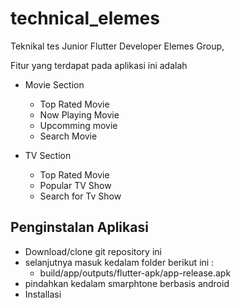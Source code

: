 # technical_elemes

Teknikal tes Junior Flutter Developer Elemes Group,

Fitur yang terdapat pada aplikasi ini adalah
- Movie Section
    - Top Rated Movie
    - Now Playing Movie
    - Upcomming movie
    - Search Movie

- TV Section
    - Top Rated Movie
    - Popular TV Show
    - Search for Tv Show

## Penginstalan Aplikasi

- Download/clone git repository ini
- selanjutnya masuk kedalam folder berikut ini :
    - build/app/outputs/flutter-apk/app-release.apk
- pindahkan kedalam smarphtone berbasis android
- Installasi
